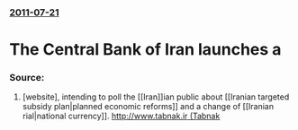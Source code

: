 ### [2011-07-21](/news/2011/07/21/index.md)

# The Central Bank of Iran launches a 




### Source:

1. [website], intending to poll the [[Iran]]ian public about [[Iranian targeted subsidy plan|planned economic reforms]] and a change of [[Iranian rial|national currency]]. [http://www.tabnak.ir (Tabnak](http://reform.cbi.ir/)
